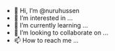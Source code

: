 - 👋 Hi, I’m @nuruhussen
- 👀 I’m interested in ...
- 🌱 I’m currently learning ...
- 💞️ I’m looking to collaborate on ...
- 📫 How to reach me ...

<!---
nuruhussen/nuruhussen is a ✨ special ✨ repository because its `README.md` (this file) appears on your GitHub profile.
You can click the Preview link to take a look at your changes.
--->
